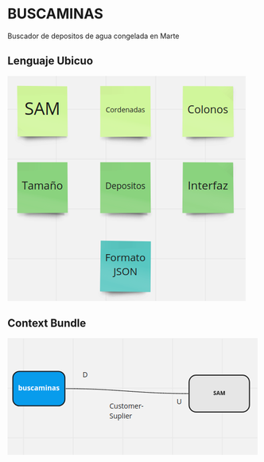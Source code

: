 # BUSCAMINAS

Buscador de depositos de agua congelada en Marte

## Lenguaje Ubicuo

![Imagen Insertada](/img/lubicuo.png?raw=true "Lenguaje Ubicuo")
## Context Bundle
![Imagen Insertada](/img/contextB.png?raw=true "Lenguaje Ubicuo")